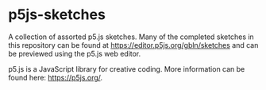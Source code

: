 # p5js-sketches
A collection of assorted p5.js sketches. Many of the completed sketches in this repository can be found at https://editor.p5js.org/gbln/sketches and can be previewed using the p5.js web editor.

p5.js is a JavaScript library for creative coding. More information can be found here: https://p5js.org/.
